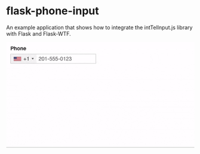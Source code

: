 # flask-phone-input
An example application that shows how to integrate the intTelInput.js library with Flask and Flask-WTF.

![Flask-Phone-Input Demo](demo/demo.gif)

